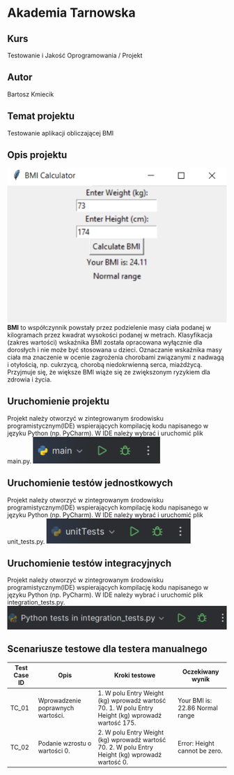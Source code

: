 # Akademia Tarnowska
## Kurs
Testowanie i Jakość Oprogramowania / Projekt
## Autor
Bartosz Kmiecik
## Temat projektu
Testowanie aplikacji obliczającej BMI
## Opis projektu
![GUI](./img/1.png)
**BMI** to współczynnik powstały przez podzielenie masy ciała podanej w kilogramach przez kwadrat wysokości podanej w metrach. Klasyfikacja (zakres wartości) wskaźnika BMI została opracowana wyłącznie dla dorosłych i nie może być stosowana u dzieci. Oznaczanie wskaźnika masy ciała ma znaczenie w ocenie zagrożenia chorobami związanymi z nadwagą i otyłością, np. cukrzycą, chorobą niedokrwienną serca, miażdżycą. Przyjmuje się, że większe BMI wiąże się ze zwiększonym ryzykiem dla zdrowia i życia.
## Uruchomienie projektu
Projekt należy otworzyć w zintegrowanym środowisku programistycznym(IDE) wspierających kompilację kodu napisanego w języku Python (np. PyCharm). W IDE należy wybrać i uruchomić plik main.py.
![main.py](./img/2.png)
## Uruchomienie testów jednostkowych
Projekt należy otworzyć w zintegrowanym środowisku programistycznym(IDE) wspierających kompilację kodu napisanego w języku Python (np. PyCharm). W IDE należy wybrać i uruchomić plik unit_tests.py.
![unitTests.py](./img/3.png)
## Uruchomienie testów integracyjnych
Projekt należy otworzyć w zintegrowanym środowisku programistycznym(IDE) wspierających kompilację kodu napisanego w języku Python (np. PyCharm). W IDE należy wybrać i uruchomić plik integration_tests.py.
![integration_tests.py](./img/4.png)
## Scenariusze testowe dla testera manualnego
| Test Case ID  | Opis | Kroki testowe | Oczekiwany wynik |
| ------------- | ------------- | ------------- | ------------- |
| TC_01  | Wprowadzenie poprawnych wartości. | 1. W polu Entry Weight (kg) wprowadź wartość 70. 1. W polu Entry Height (kg) wprowadź wartość 175. | Your BMI is: 22.86 Normal range |
| TC_02  | Podanie wzrostu o wartości 0. | 2. W polu Entry Weight (kg) wprowadź wartość 70. 2. W polu Entry Height (kg) wprowadź wartość 0. | Error: Height cannot be zero. |
